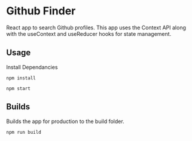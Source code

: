 # Github Finder
React app to search Github profiles. This app uses the Context API along with the useContext and useReducer hooks for state management.

## Usage
Install Dependancies

```
npm install
```

```
npm start
```

## Builds
Builds the app for production to the build folder.
```
npm run build
```
